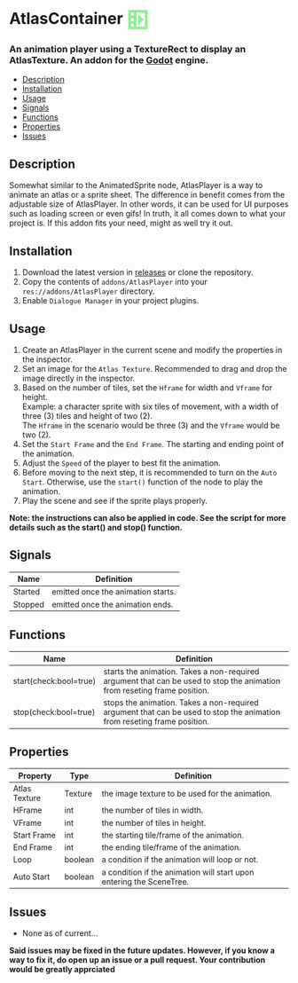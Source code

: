 # AtlasContainer <img align="center" alt="icon" width="40px" src="https://raw.githubusercontent.com/Nif-kun/godot-atlas-player/main/addons/AtlasPlayer/res/icon.svg" />
### An animation player using a TextureRect to display an AtlasTexture. An addon for the <a href="https://godotengine.org">Godot</a> engine.
 
* <a href="#description">Description</a></li>
* <a href="#installation">Installation</a></li>
* <a href="#usage">Usage</a></li>
* <a href="#signals">Signals</a></li>
* <a href="#functions">Functions</a></li>
* <a href="#properties">Properties</a></li>
* <a href="#issues">Issues</a></li>


## <a name="description">Description</a>
Somewhat similar to the AnimatedSprite node, AtlasPlayer is a way to animate an atlas or a sprite sheet. 
The difference in benefit comes from the adjustable size of AtlasPlayer. In other words, it can be used for UI purposes such as loading screen 
or even gifs! In truth, it all comes down to what your project is. If this addon fits your need, might as well try it out. 


## <a name="installation">Installation</a>
1. Download the latest version in <a href="https://github.com/Nif-kun/godot-atlas-player/releases">releases</a> or clone the repository.
2. Copy the contents of `addons/AtlasPlayer` into your `res://addons/AtlasPlayer` directory.
3. Enable `Dialogue Manager` in your project plugins.


## <a name="usage">Usage</a>
1. Create an AtlasPlayer in the current scene and modify the properties in the inspector.
2. Set an image for the `Atlas Texture`. Recommended to drag and drop the image directly in the inspector.
3. Based on the number of tiles, set the `Hframe` for width and `Vframe` for height. 
<br />Example: a character sprite with six tiles of movement, with a width of three (3) tiles and height of two (2).
<br />The `Hframe` in the scenario would be three (3) and the `Vframe` would be two (2).
4. Set the `Start Frame` and the `End Frame`. The starting and ending point of the animation.
5. Adjust the `Speed` of the player to best fit the animation.
6. Before moving to the next step, it is recommended to turn on the `Auto Start`. Otherwise, use the `start()` function of the node to play the animation.
7. Play the scene and see if the sprite plays properly.

**Note: the instructions can also be applied in code. See the script for more details such as the start() and stop() function.**

## <a name="signals">Signals</a>
Name           | Definition
-------------- | -------------
Started        | emitted once the animation starts.
Stopped        | emitted once the animation ends.

## <a name="functions">Functions</a>
Name                          | Definition
----------------------------- | -------------
start(check:bool=true)        | starts the animation. Takes a non-required argument that can be used to stop the animation from reseting frame position.
stop(check:bool=true)         | stops the animation. Takes a non-required argument that can be used to stop the animation from reseting frame position.

## <a name="properties">Properties</a>
Property         | Type             | Definition
---------------- | ---------------- | -------------
Atlas Texture    | Texture          | the image texture to be used for the animation. 
HFrame           | int              | the number of tiles in width.
VFrame           | int              | the number of tiles in height.
Start Frame      | int              | the starting tile/frame of the animation.
End Frame        | int              | the ending tile/frame of the animation.
Loop             | boolean          | a condition if the animation will loop or not.
Auto Start       | boolean          | a condition if the animation will start upon entering the SceneTree.


## <a name="issues">Issues</a>
* None as of current...

**Said issues may be fixed in the future updates. However, if you know a way to fix it, do open up an issue or a pull request. Your contribution would be greatly apprciated**

